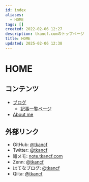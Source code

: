 ```yaml
---
id: index
aliases:
  - HOME
tags: []
created: 2022-02-06 12:27
description: tkancf.comのトップページ
title: HOME
updated: 2025-02-06 12:38
---
```


# HOME

## コンテンツ

- [ブログ](blogs.md)
    - [記事一覧ページ](/blog)
- [About me](about.md)

## 外部リンク

- GitHub: [@tkancf](https://github.com/tkancf)
- Twitter: [@tkancf](https://x.com/tkancf)
- 雑メモ: [note.tkancf.com](https://note.tkancf.com/)
- Zenn: [@tkancf](https://zenn.dev/tkancf)
- はてなブログ: [@tkancf](https://tkancf.hateblo.jp)
- Qiita: [@tkancf](https://qiita.com/tkancf)


